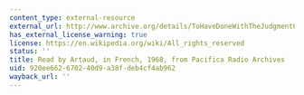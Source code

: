 ```yaml
---
content_type: external-resource
external_url: http://www.archive.org/details/ToHaveDoneWithTheJudgmentOfGodWrittenAndReadByAntoninArtaud
has_external_license_warning: true
license: https://en.wikipedia.org/wiki/All_rights_reserved
status: ''
title: Read by Artaud, in French, 1968, from Pacifica Radio Archives
uid: 920ee662-6702-40d9-a38f-deb4cf4ab962
wayback_url: ''
---
```

